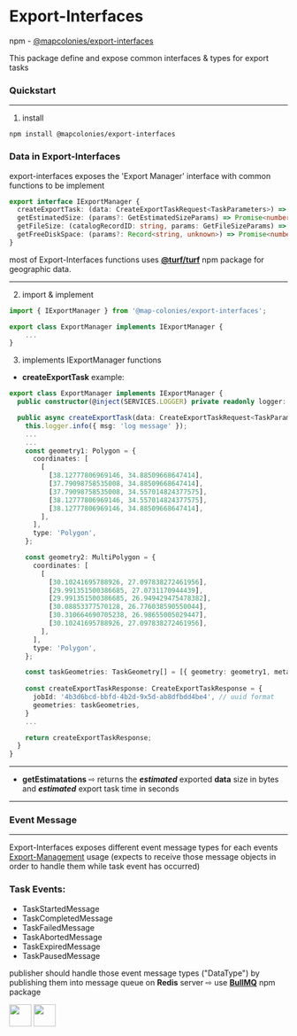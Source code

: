 # Export-Interfaces
npm - [@mapcolonies/export-interfaces](https://www.npmjs.com/package/@map-colonies/export-interfaces)

This package define and expose common interfaces & types for export tasks

### Quickstart
---
1. install
```
npm install @mapcolonies/export-interfaces
```

### Data in Export-Interfaces
export-interfaces exposes the 'Export Manager' interface with common functions to be implement
```typescript
export interface IExportManager {
  createExportTask: (data: CreateExportTaskRequest<TaskParameters>) => Promise<CreateExportTaskResponse>;
  getEstimatedSize: (params?: GetEstimatedSizeParams) => Promise<number>;
  getFileSize: (catalogRecordID: string, params: GetFileSizeParams) => Promise<number>;
  getFreeDiskSpace: (params?: Record<string, unknown>) => Promise<number>;
}
```
most of Export-Interfaces functions uses **[@turf/turf](https://www.npmjs.com/package/@turf/turf)** npm package for geographic data.

---

2. import & implement

```typescript
import { IExportManager } from '@map-colonies/export-interfaces';

export class ExportManager implements IExportManager {
    ...
}
```

3. implements IExportManager functions

- **createExportTask** example:
```typescript
export class ExportManager implements IExportManager {
  public constructor(@inject(SERVICES.LOGGER) private readonly logger: Logger) {}

  public async createExportTask(data: CreateExportTaskRequest<TaskParameters>): Promise<CreateExportTaskResponse> {
    this.logger.info({ msg: 'log message' });
    ...
    ...
    const geometry1: Polygon = {
      coordinates: [
        [
          [38.12777806969146, 34.88509668647414],
          [37.79098758535008, 34.88509668647414],
          [37.79098758535008, 34.557014824377575],
          [38.12777806969146, 34.557014824377575],
          [38.12777806969146, 34.88509668647414],
        ],
      ],
      type: 'Polygon',
    };

    const geometry2: MultiPolygon = {
      coordinates: [
        [
          [30.10241695788926, 27.097838272461956],
          [29.991351500386685, 27.0731170944439],
          [29.991351500386685, 26.949429475478382],
          [30.08853377570128, 26.776038590550044],
          [30.310664690705238, 26.98655005029447],
          [30.10241695788926, 27.097838272461956],
        ],
      ],
      type: 'Polygon',
    };

    const taskGeometries: TaskGeometry[] = [{ geometry: geometry1, metadata: { maxRes: 0.732 } }, { geometry2 }]; // ⇨ 'metadata' is optional here
    
    const createExportTaskResponse: CreateExportTaskResponse = {
      jobId: '4b3d6bcd-bbfd-4b2d-9x5d-ab8dfbdd4be4', // uuid format
      geometries: taskGeometries,
    }
    ...

    return createExportTaskResponse; 
  }
}
```

---

- **getEstimatations** ⇨ returns the ***estimated*** exported **data** size in bytes and  ***estimated*** export task time in seconds
---

### Event Message
---
Export-Interfaces exposes different event message types for each events 
[Export-Management](https://github.com/MapColonies/export-management) usage (expects to receive those message objects in order to handle them while task event has occurred)

### Task Events:
+ TaskStartedMessage
+ TaskCompletedMessage
+ TaskFailedMessage
+ TaskAbortedMessage 
+ TaskExpiredMessage 
+ TaskPausedMessage 


publisher should handle those event message types ("DataType") by publishing them into message queue on **Redis** server ⇨ use **[BullMQ](https://github.com/taskforcesh/bullmq)** npm package  




<a href="https://github.com/taskforcesh/bullmq"> <img src="https://user-images.githubusercontent.com/95200/143832033-32e868df-f3b0-4251-97fb-c64809a43d36.png" height="40" /><a> <img src="https://upload.wikimedia.org/wikipedia/en/6/6b/Redis_Logo.svg" height="40" />

